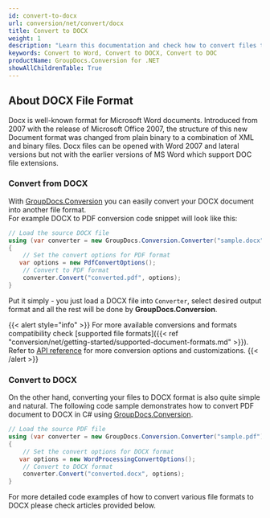 ```yaml
---
id: convert-to-docx
url: conversion/net/convert/docx
title: Convert to DOCX
weight: 1
description: "Learn this documentation and check how to convert files to Microsoft Word 2007-2019 (DOCX) format with GroupDocs.Conversion for .NET."
keywords: Convert to Word, Convert to DOCX, Convert to DOC
productName: GroupDocs.Conversion for .NET
showAllChildrenTable: True
---
```


## About DOCX File Format

Docx is well-known format for Microsoft Word documents. Introduced from 2007 with the release of Microsoft Office 2007, the structure of this new Document format was changed from plain binary to a combination of XML and binary files. Docx files can be opened with Word 2007 and lateral versions but not with the earlier versions of MS Word which support DOC file extensions.

### Convert from DOCX

With [GroupDocs.Conversion](https://products.groupdocs.com/conversion/net) you can easily convert your DOCX document into another file format.  
For example DOCX to PDF conversion code snippet will look like this:

```csharp
// Load the source DOCX file
using (var converter = new GroupDocs.Conversion.Converter("sample.docx"))
{
    // Set the convert options for PDF format
   var options = new PdfConvertOptions();
    // Convert to PDF format
    converter.Convert("converted.pdf", options);
}
```

Put it simply - you just load a DOCX file into `Converter`, select desired output format and all the rest will be done by **GroupDocs.Conversion**.  

{{< alert style="info" >}}
For more available conversions and formats compatibility check [supported file formats]({{< ref "conversion/net/getting-started/supported-document-formats.md" >}}).
Refer to [API reference](https://apireference.groupdocs.com/conversion/net/groupdocs.conversion.options.convert) for more conversion options and customizations.
{{< /alert >}}

### Convert to DOCX

On the other hand, converting your files to DOCX format is also quite simple and natural.
The following code sample demonstrates how to convert PDF document to DOCX in C# using [GroupDocs.Conversion](https://products.groupdocs.com/conversion/net).

```csharp
// Load the source PDF file
using (var converter = new GroupDocs.Conversion.Converter("sample.pdf"))
{
    // Set the convert options for DOCX format
   var options = new WordProcessingConvertOptions();
    // Convert to DOCX format
    converter.Convert("converted.docx", options);
}
```

For more detailed code examples of how to convert various file formats to DOCX please check articles provided below.
